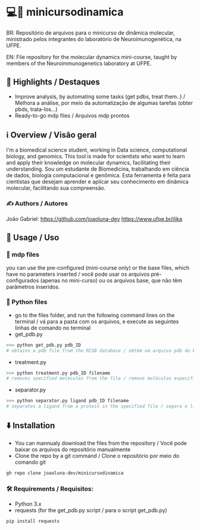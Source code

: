 # 💻🧪 minicursodinamica
BR: Repositório de arquivos para o minicurso de dinâmica molecular, ministrado pelos integrantes do laboratório de Neuroimunogenética, na UFPE. 

EN: File repository for the molecular dynamics mini-course, taught by members of the Neuroimmunogenetics laboratory at UFPE.

## 🌟 Highlights /  Destaques

- Improve analysis, by automating some tasks (get pdbs, treat them..) / Melhora a análise, por meio da automatização de algumas tarefas (obter pbds, trata-los...)
- Ready-to-go mdp files / Arquivos mdp prontos 


## ℹ️ Overview / Visão geral

I'm a biomedical science student, working in Data science, computational biology, and genomics. This tool is made for scientists who want to learn and apply their knowledge on molecular dynamics, facilitating their understanding. Sou um estudante de Biomedicina, trabalhando em ciência de dados, biologia computacional e genômica. Esta ferramenta é feita para cientistas que desejam aprender e aplicar seu conhecimento em dinâmica molecular, facilitando sua compreensão.

### ✍️ Authors / Autores

João Gabriel: https://github.com/joaoluna-dev
https://www.ufpe.br/ilika

## 🚀 Usage / Uso

### 📄 mdp files 
you can use the pre-configured (mini-course only) or the base files, which have no parameters inserted / você pode usar os arquivos pré-configurados (apenas no mini-curso) ou os arquivos base, que não têm parâmetros inseridos.

### 🐍 Python files
- go to the files folder, and run the following command lines on the terminal / vá para a pasta com os arquivos, e execute as seguintes linhas de comando no terminal
- get_pdb.py
```bash
>>> python get_pdb.py pdb_ID
# obtains a pdb file from the RCSB database / obtém um arquivo pdb do banco de dados do RCSB
```
- treatment.py
```bash
>>> python treatment.py pdb_ID filename
# removes specified molecules from the file / remove moléculas especificadas do arquivo
```
- separator.py
```bash
>>> python separator.py ligand pdb_ID filename
# separates a ligand from a protein in the specified file / separa o ligante da proteína do arquivo especificado
```


## ⬇️ Installation

- You can mannualy download the files from the repository / Você pode baixar os arquivos do repositório manualmente
- Clone the repo by a git command / Clone o repositório por meio do comando git
```bash
gh repo clone joaoluna-dev/minicursodinamica 
```

### 🛠️ Requirements / Requisitos:
- Python 3.x
- requests (for the get_pdb.py script / para o script get_pdb.py)
```bash
pip install requests 
```
